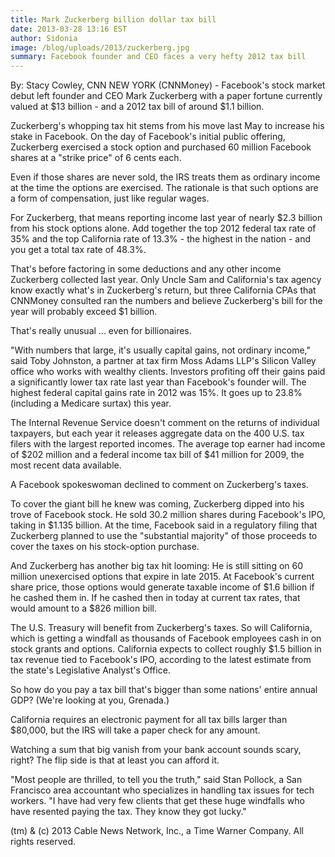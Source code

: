 ```yaml
---
title: Mark Zuckerberg billion dollar tax bill
date: 2013-03-28 13:16 EST
author: Sidonia
image: /blog/uploads/2013/zuckerberg.jpg
summary: Facebook founder and CEO faces a very hefty 2012 tax bill
---
```

By: Stacy Cowley, CNN
NEW YORK (CNNMoney) - Facebook's stock market debut left founder and CEO Mark Zuckerberg 
with a paper fortune currently valued at $13 billion - and a 2012 tax bill of around 
$1.1 billion.

Zuckerberg's whopping tax hit stems from his move last May to increase his stake in 
Facebook. On the day of Facebook's initial public offering, Zuckerberg exercised a stock 
option and purchased 60 million Facebook shares at a "strike price" of 6 cents each.

Even if those shares are never sold, the IRS treats them as ordinary income at the time 
the options are exercised. The rationale is that such options are a form of compensation, 
just like regular wages.

For Zuckerberg, that means reporting income last year of nearly $2.3 billion from his 
stock options alone. Add together the top 2012 federal tax rate of 35% and the top 
California rate of 13.3% - the highest in the nation - and you get a total tax rate 
of 48.3%.

That's before factoring in some deductions and any other income Zuckerberg collected last 
year. Only Uncle Sam and California's tax agency know exactly what's in Zuckerberg's 
return, but three California CPAs that CNNMoney consulted ran the numbers and believe 
Zuckerberg's bill for the year will probably exceed $1 billion.

That's really unusual ... even for billionaires.

"With numbers that large, it's usually capital gains, not ordinary income," said Toby 
Johnston, a partner at tax firm Moss Adams LLP's Silicon Valley office who works with 
wealthy clients. Investors profiting off their gains paid a significantly lower tax rate 
last year than Facebook's founder will. The highest federal capital gains rate in 2012 was 
15%. It goes up to 23.8% (including a Medicare surtax) this year.

The Internal Revenue Service doesn't comment on the returns of individual taxpayers, but 
each year it releases aggregate data on the 400 U.S. tax filers with the largest reported
incomes. The average top earner had income of $202 million and a federal income tax bill 
of $41 million for 2009, the most recent data available.

A Facebook spokeswoman declined to comment on Zuckerberg's taxes.

To cover the giant bill he knew was coming, Zuckerberg dipped into his trove of Facebook 
stock. He sold 30.2 million shares during Facebook's IPO, taking in $1.135 billion. At the 
time, Facebook said in a regulatory filing that Zuckerberg planned to use the "substantial 
majority" of those proceeds to cover the taxes on his stock-option purchase.

And Zuckerberg has another big tax hit looming: He is still sitting on 60 million 
unexercised options that expire in late 2015. At Facebook's current share price, those 
options would generate taxable income of $1.6 billion if he cashed them in. If he cashed 
then in today at current tax rates, that would amount to a $826 million bill.

The U.S. Treasury will benefit from Zuckerberg's taxes. So will California, which is 
getting a windfall as thousands of Facebook employees cash in on stock grants and options. 
California expects to collect roughly $1.5 billion in tax revenue tied to Facebook's IPO,
according to the latest estimate from the state's Legislative Analyst's Office.

So how do you pay a tax bill that's bigger than some nations' entire annual GDP? (We're 
looking at you, Grenada.)

California requires an electronic payment for all tax bills larger than $80,000, but the 
IRS will take a paper check for any amount.

Watching a sum that big vanish from your bank account sounds scary, right? The flip side 
is that at least you can afford it.

"Most people are thrilled, to tell you the truth," said Stan Pollock, a San Francisco area
accountant who specializes in handling tax issues for tech workers. "I have had very few 
clients that get these huge windfalls who have resented paying the tax. They know they 
got lucky."

(tm) & (c) 2013 Cable News Network, Inc., a Time Warner Company. All rights reserved.
